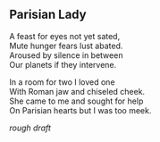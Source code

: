 ## Parisian Lady

A feast for eyes not yet sated,  
Mute hunger fears lust abated.  
Aroused by silence in between  
Our planets if they intervene.

In a room for two I loved one  
With Roman jaw and chiseled cheek.  
She came to me and sought for help  
On Parisian hearts but I was too meek.

*rough draft*
